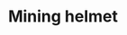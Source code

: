 ---
layout: item
title: Mining helmet
item-id: 5013
datatable: true
id: 5013
name: "Mining helmet"
members: true
lowalch: 240
highalch: 360
examine: "A helmet with a lamp on it."
monsters:
  - id: 5330
    name: "Cave goblin miner"
    members: true
    combat_level: 11
    wiki_url: "https://oldschool.runescape.wiki/w/Cave_goblin_miner"
    drops:
      - quantity: "1"
        rarity: 0.15625
        drop_requirements: null
---